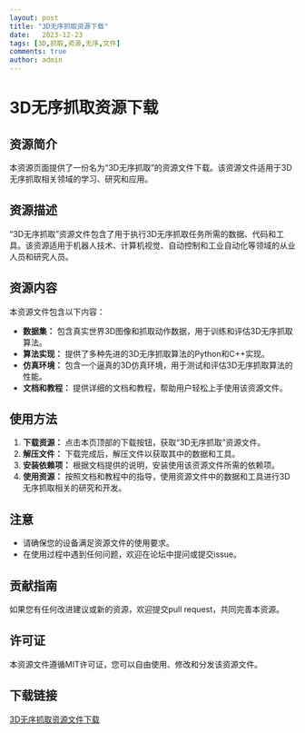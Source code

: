 ```yaml
---
layout: post
title: "3D无序抓取资源下载"
date:   2023-12-23
tags: [3D,抓取,资源,无序,文件]
comments: true
author: admin
---
```

# 3D无序抓取资源下载

## 资源简介

本资源页面提供了一份名为“3D无序抓取”的资源文件下载。该资源文件适用于3D无序抓取相关领域的学习、研究和应用。

## 资源描述

“3D无序抓取”资源文件包含了用于执行3D无序抓取任务所需的数据、代码和工具。该资源适用于机器人技术、计算机视觉、自动控制和工业自动化等领域的从业人员和研究人员。

## 资源内容

本资源文件包含以下内容：

- **数据集：** 包含真实世界3D图像和抓取动作数据，用于训练和评估3D无序抓取算法。
- **算法实现：** 提供了多种先进的3D无序抓取算法的Python和C++实现。
- **仿真环境：** 包含一个逼真的3D仿真环境，用于测试和评估3D无序抓取算法的性能。
- **文档和教程：** 提供详细的文档和教程，帮助用户轻松上手使用该资源文件。

## 使用方法

1. **下载资源：** 点击本页顶部的下载按钮，获取“3D无序抓取”资源文件。
2. **解压文件：** 下载完成后，解压文件以获取其中的数据和工具。
3. **安装依赖项：** 根据文档提供的说明，安装使用该资源文件所需的依赖项。
4. **使用资源：** 按照文档和教程中的指导，使用资源文件中的数据和工具进行3D无序抓取相关的研究和开发。

## 注意

- 请确保您的设备满足资源文件的使用要求。
- 在使用过程中遇到任何问题，欢迎在论坛中提问或提交issue。

## 贡献指南

如果您有任何改进建议或新的资源，欢迎提交pull request，共同完善本资源。

## 许可证

本资源文件遵循MIT许可证，您可以自由使用、修改和分发该资源文件。

## 下载链接

[3D无序抓取资源文件下载](https://pan.quark.cn/s/29b17d44fd6c)